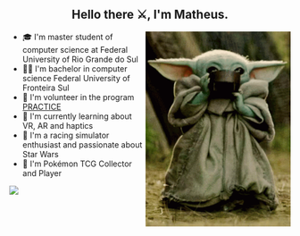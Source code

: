 <h2 align="center">Hello there ⚔️, I'm Matheus.</h2>

<img src="grogu.gif" width="260px" align="right" style="margin-right:0px">

- 🎓 I'm master student of computer science at Federal University of Rio Grande do Sul
- 👨‍🎓 I'm bachelor in computer science Federal University of Fronteira Sul
- 🔭 I'm volunteer in the program [PRACTICE](https://github.com/practice-uffs)
- 🌱 I'm currently learning about VR, AR and haptics 
- 🚗 I'm a racing simulator enthusiast and passionate about Star Wars
- 🎴 I'm Pokémon TCG Collector and Player

![](https://github-readme-stats.vercel.app/api?username=manegrao&show_icons=true&theme=tokyonight)
